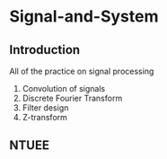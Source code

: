 # Signal-and-System
## Introduction
All of the practice on signal processing
1. Convolution of signals
2. Discrete Fourier Transform
3. Filter design
4. Z-transform

## NTUEE


